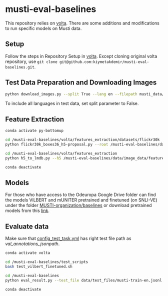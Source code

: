 # musti-eval-baselines

This repository relies on [volta](https://github.com/e-bug/volta). There are some additions and modifications to run specific models on Musti data.

## Setup

Follow the steps in Repository Setup in [volta](https://github.com/e-bug/volta#repository-setup). Except cloning original volta repository, use `git clone git@github.com:kiymetakdemir/musti-eval-baselines.git`.

## Test Data Preparation and Downloading Images

```bash
python download_images.py --split True --lang en --filepath musti_data/musti-train.json
```

To include all languages in test data, set split parameter to False.

## Feature Extraction

```bash
conda activate py-bottomup

cd /musti-eval-baselines/volta/features_extraction/datasets/flickr30k
python flickr30k_boxes36_h5-proposal.py --root /musti-eval-baselines/data/image_data/images --outdir /musti-eval-baselines/data/image_data/features

cd /musti-eval-baselines/volta/features_extraction
python h5_to_lmdb.py --h5 /musti-eval-baselines/data/image_data/features/musti_boxes36.h5 --lmdb /musti-eval-baselines/data/image_data/features/lmdb

conda deactivate
```

## Models
For those who have access to the Odeuropa Google Drive folder can find the models ViLBERT and mUNITER pretrained and finetuned (on SNLI-VE) under the folder [MUSTI-organization/baselines](https://drive.google.com/drive/folders/1TJNMwY3QbHMcrd71Ybh-9CK_SPHWyWPW?usp=sharing) or download pretrained models from this [link](https://github.com/e-bug/volta/blob/main/MODELS.md).

## Evaluate data

Make sure that [config_test_task.yml](https://github.com/kiymetakdemir/musti-eval-baselines/blob/main/config_test_task.yml) has right test file path as <em>val_annotations_jsonpath</em>.

```bash
conda activate volta

cd /musti-eval-baselines/test_scripts
bash test_vilbert_finetuned.sh

cd /musti-eval-baselines
python eval_result.py --test_file data/test_files/musti-train-en.jsonl --logit_file results/vilbert/pretrained/musti-train-en-logits.txt

conda deactivate
```









